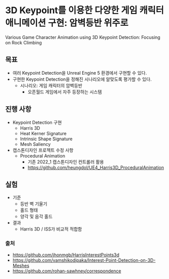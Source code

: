 # 3D Keypoint를 이용한 다양한 게임 캐릭터 애니메이션 구현: 암벽등반 위주로<br>
Various Game Character Animation using 3D Keypoint Detection: Focusing on Rock Climbing<br>

## 목표
- 여러 Keypoint Detection을 Unreal Engine 5 환경에서 구현할 수 있다. <br>
- 구현한 Keypoint Detection을 정해진 시나리오에 알맞도록 평가할 수 있다. <br>
    - 시나리오: 게임 캐릭터의 암벽등반 <br>
        - 오픈월드 게임에서 자주 등장하는 시스템 <br>

## 진행 사항 
- Keypoint Detection 구현 <br>
    - Harris 3D 
    - Heat Kerner Signature
    - Intrinsic Shape Signature 
    - Mesh Saliency
- 캡스톤디자인 프로젝트 수정 사항
    - Procedural Animation
        - 기존 2022_1 캡스톤디자인 컨트롤러 활용
        - https://github.com/heungdol/UE4_Harris3D_ProceduralAnimation 
## 실험  
  - 기준
    - 등반 벽 기울기
    - 홀드 형태
    - 양각 및 음각 홀드
  - 결과
    - Harris 3D / ISS가 비교적 적합함

### 출처
- https://github.com/jhonmgb/HarrisInterestPoints3d
- https://github.com/vamshikodipaka/Interest-Point-Detection-on-3D-Meshes
- https://github.com/rohan-sawhney/correspondence 
